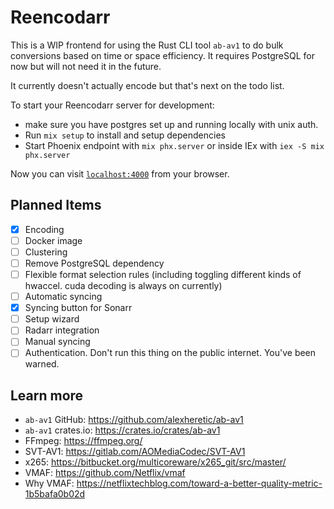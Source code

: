 # Reencodarr

This is a WIP frontend for using the Rust CLI tool `ab-av1` to do bulk conversions based on time or space efficiency. It requires PostgreSQL for now but will not need it in the future.

It currently doesn't actually encode but that's next on the todo list.

To start your Reencodarr server for development:

  * make sure you have postgres set up and running locally with unix auth.
  * Run `mix setup` to install and setup dependencies
  * Start Phoenix endpoint with `mix phx.server` or inside IEx with `iex -S mix phx.server`

Now you can visit [`localhost:4000`](http://localhost:4000) from your browser.

## Planned Items

  - [x] Encoding
  - [ ] Docker image
  - [ ] Clustering
  - [ ] Remove PostgreSQL dependency
  - [ ] Flexible format selection rules (including toggling different kinds of hwaccel. cuda decoding is always on currently)
  - [ ] Automatic syncing
  - [x] Syncing button for Sonarr
  - [ ] Setup wizard
  - [ ] Radarr integration
  - [ ] Manual syncing
  - [ ] Authentication. Don't run this thing on the public internet. You've been warned.

## Learn more

  * `ab-av1` GitHub: https://github.com/alexheretic/ab-av1
  * `ab-av1` crates.io: https://crates.io/crates/ab-av1
  * FFmpeg: https://ffmpeg.org/
  * SVT-AV1: https://gitlab.com/AOMediaCodec/SVT-AV1
  * x265: https://bitbucket.org/multicoreware/x265_git/src/master/
  * VMAF: https://github.com/Netflix/vmaf
  * Why VMAF: https://netflixtechblog.com/toward-a-better-quality-metric-1b5bafa0b02d
